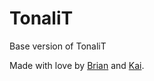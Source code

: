 TonaliT
=======
Base version of TonaliT

Made with love by <a href="https://github.com/bsantero">Brian</a> and <a href="https://github.com/kaicataldo">Kai</a>.
